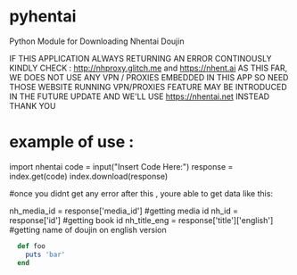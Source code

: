 # pyhentai

Python Module for Downloading Nhentai Doujin


IF THIS APPLICATION ALWAYS RETURNING AN ERROR CONTINOUSLY KINDLY CHECK :
http://nhproxy.glitch.me and
https://nhent.ai
AS THIS FAR, WE DOES NOT USE ANY VPN / PROXIES EMBEDDED IN THIS APP SO NEED THOSE WEBSITE RUNNING
VPN/PROXIES FEATURE MAY BE INTRODUCED IN THE FUTURE UPDATE AND WE'LL USE https://nhentai.net INSTEAD 
THANK YOU

example of use :
=====================

import nhentai
code = input("Insert Code Here:")
response = index.get(code)
index.download(response)

#once you didnt get any error after this , youre able to get data like this:

nh_media_id = response['media_id'] #getting media id
nh_id = response['id'] #getting book id
nh_title_eng = response['title']['english'] #getting name of doujin on english version

```ruby
  def foo
    puts 'bar'
  end
```
